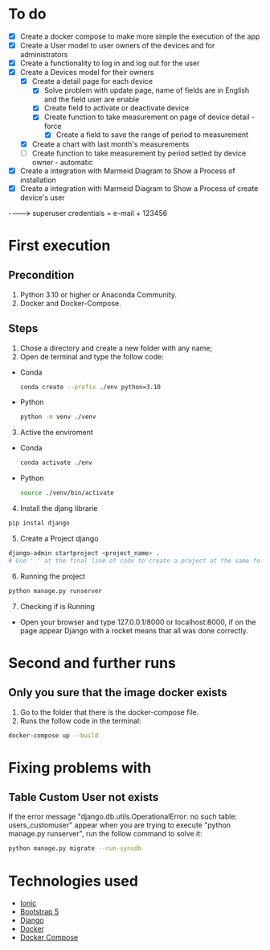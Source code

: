 # To do

- [x] Create a docker compose to make more simple the execution of the app
- [x] Create a User model to user owners of the devices and for administrators
- [x] Create a functionality to log in and log out for the user
- [x] Create a Devices model for their owners
  - [x] Create a detail page for each device
    - [x] Solve problem with update page, name of fields are in English and the field user are enable
    - [x] Create field to activate or deactivate device
    - [x] Create function to take measurement on page of device detail - force
      - [x] Create a field to save the range of period to measurement
  - [x] Create a chart with last month's measurements
  - [ ] Create function to take measurement by period setted by device owner - automatic
- [x] Create a integration with Marmeid Diagram to Show a Process of installation
- [x] Create a integration with Marmeid Diagram to Show a Process of create device's user

----> superuser credentials = e-mail + 123456

# First execution

## Precondition

1. Python 3.10 or higher or Anaconda Community.
2. Docker and Docker-Compose.

## Steps

1. Chose a directory and create a new folder with any name;
2. Open de terminal and type the follow code:

- Conda

  ``` bash
  conda create --prefix ./env python=3.10 
  ```

- Python

  ```bash
  python -m venv ./venv
  ```

3. Active the enviroment

- Conda

  ```bash
  conda activate ./env
  ```

- Python

  ```bash
  source ./venv/bin/activate
  ```

4. Install the djang librarie

```bash
pip instal django
```

5. Create a Project django

```bash
django-admin startproject <project_name> .
# Use '.' at the final line of code to create a project at the same folder, if you want to create a new folder remove the dot.
```

6. Running the project

```bash
python manage.py runserver
```

7. Checking if is Running

- Open your browser and type 127.0.0.1/8000 or localhost:8000, if on the page appear Django with a rocket means that all was done correctly.

# Second and further runs

## Only you sure that the image docker exists

1. Go to the folder that there is the docker-compose file.
2. Runs the follow code in the terminal:

```bash
docker-compose up --build
```

# Fixing problems with

## Table Custom User not exists

If the error message "django.db.utils.OperationalError: no such table: users_customuser" appear when you are trying to execute "python manage.py runserver", run the follow command to solve it:

```bash
python manage.py migrate --run-syncdb
```

# Technologies used

- [Ionic](https://ionic.io/ionicons)
- [Bootstrap 5](https://getbootstrap.com/docs/5.3/getting-started/introduction/)
- [Django](https://www.djangoproject.com/)
- [Docker](https://www.docker.com/)
- [Docker Compose](https://docs.docker.com/compose/)
